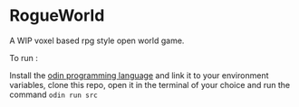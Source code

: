 # RogueWorld
A WIP voxel based rpg style open world game.


To run :

Install the [odin programming language](https://odin-lang.org) and link it to your environment variables, clone this repo, open it in the terminal of your choice and run the command ```odin run src```
